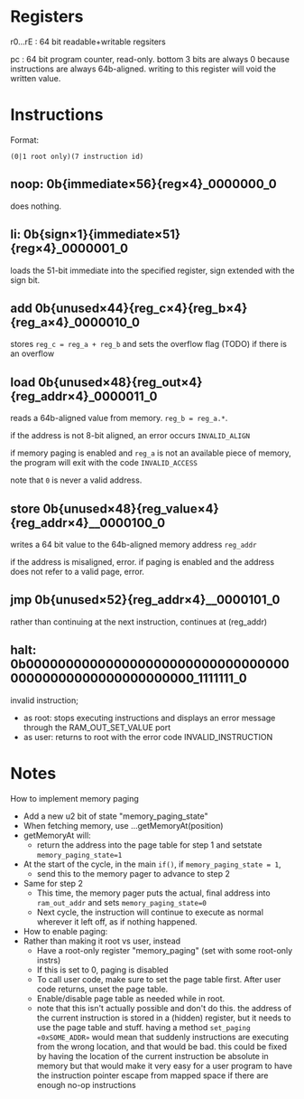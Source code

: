 # Registers

r0…rE : 64 bit readable+writable regsiters

pc : 64 bit program counter, read-only. bottom 3 bits are always 0 because instructions are always 64b-aligned. writing to this register
will void the written value.

# Instructions

Format:

`(0|1 root only)(7 instruction id)`

## noop: 0b{immediate×56}{reg×4}_0000000_0

does nothing.

## li: 0b{sign×1}{immediate×51}{reg×4}_0000001_0

loads the 51-bit immediate into the specified register, sign extended with the sign bit.

## add 0b{unused×44}{reg_c×4}{reg_b×4}{reg_a×4}_0000010_0

stores `reg_c = reg_a + reg_b` and sets the overflow flag (TODO) if there is an overflow

## load 0b{unused×48}{reg_out×4}{reg_addr×4}_0000011_0

reads a 64b-aligned value from memory. `reg_b = reg_a.*`.

if the address is not 8-bit aligned, an error occurs `INVALID_ALIGN`

if memory paging is enabled and `reg_a` is not an available piece of memory, the program will exit with the code `INVALID_ACCESS`

note that `0` is never a valid address.

## store 0b{unused×48}{reg_value×4}{reg_addr×4}__0000100_0

writes a 64 bit value to the 64b-aligned memory address `reg_addr`

if the address is misaligned, error. if paging is enabled and the address does not refer to a valid page, error.

## jmp 0b{unused×52}{reg_addr×4}__0000101_0

rather than continuing at the next instruction, continues at (reg_addr)

## halt: 0b00000000000000000000000000000000000000000000000000000000_1111111_0

invalid instruction;

- as root: stops executing instructions and displays an error message through the RAM_OUT_SET_VALUE port
- as user: returns to root with the error code INVALID_INSTRUCTION

# Notes

How to implement memory paging

- Add a new u2 bit of state "memory_paging_state"
- When fetching memory, use ...getMemoryAt(position)
- getMemoryAt will:
  - return the address into the page table for step 1 and setstate `memory_paging_state=1`
- At the start of the cycle, in the main `if()`, if `memory_paging_state = 1`,
  - send this to the memory pager to advance to step 2
- Same for step 2
  - This time, the memory pager puts the actual, final address into `ram_out_addr` and sets `memory_paging_state=0`
  - Next cycle, the instruction will continue to execute as normal wherever it left off, as if nothing happened.
- How to enable paging:
- Rather than making it root vs user, instead
  - Have a root-only register "memory_paging" (set with some root-only instrs)
  - If this is set to 0, paging is disabled
  - To call user code, make sure to set the page table first. After user code returns, unset the page table.
  - Enable/disable page table as needed while in root.
  - note that this isn't actually possible and don't do this. the address of the current instruction is
    stored in a (hidden) register, but it needs to use the page table and stuff.
    having a method `set_paging «0xSOME_ADDR»` would mean that suddenly instructions
    are executing from the wrong location, and that would be bad.
    this could be fixed by having the location of the current instruction be absolute in
    memory but that would make it very easy for a user program to have the instruction pointer
    escape from mapped space if there are enough no-op instructions
